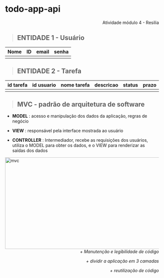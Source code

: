 # todo-app-api

<div align="right">
Atividade módulo 4 - Resilia
</div>  

> ## ENTIDADE 1 - Usuário

| Nome | ID  | email | senha |
| ---- | --- | ----- | ----- |
|      |     |       |       |

> ## ENTIDADE 2 - Tarefa

| id tarefa | id usuario | nome tarefa | descricao | status | prazo |
| --------- | ---------- | ----------- | --------- |--------|-------|
|           |            |             |           |        |       |


> ## MVC - padrão de arquitetura de software

- <p><b>MODEL</b> : acesso e manipulação dos dados da aplicação, regras de negócio</p>
- <p><b>VIEW</b> : responsável pela interface mostrada ao usuário</p>
- <p><b>CONTROLLER</b> : Intermediador, recebe as requisições dos usuários, utiliza o MODEL para obter os dados, e o VIEW para renderizar as saídas dos dados</p>
</div>

<img align="left" alt="mvc" src="https://user-images.githubusercontent.com/87882835/141708463-4e1bc5b5-6169-41e1-8c53-07c3a74cf115.png" width="650px" height="300px">

<div align="right">
  <br>
  
  ##
  
  <p><i> + Manutenção e legibilidade de código</i></p>
  <p><i> + dividir a aplicação em 3 camadas</i></p>
  <p><i> + reutilização de código</i></p>
  
  
</div>

##

  

